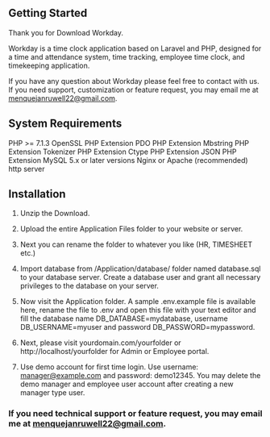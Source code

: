 ## Getting Started

Thank you for Download Workday. 

Workday is a time clock application based on Laravel and PHP, designed for a time and attendance system, time tracking, employee time clock, and timekeeping application.

If you have any question about Workday please feel free to contact with us. 
If you need support, customization or feature request, you may email me at menquejanruwell22@gmail.com.

## System Requirements

PHP >= 7.1.3
OpenSSL PHP Extension
PDO PHP Extension
Mbstring PHP Extension
Tokenizer PHP Extension
Ctype PHP Extension
JSON PHP Extension
MySQL 5.x or later versions
Nginx or Apache (recommended) http server

## Installation

1. Unzip the Download.

2. Upload the entire Application Files folder to your website or server.

3. Next you can rename the folder to whatever you like (HR, TIMESHEET etc.)

4. Import database from /Application/database/ folder named database.sql to your database server. Create a database user and grant all necessary privileges to the database on your server.

5. Now visit the Application folder. A sample .env.example file is available here, rename the file to .env and 
   open this file with your text editor and fill the database name DB_DATABASE=mydatabase, username DB_USERNAME=myuser and password DB_PASSWORD=mypassword.

6. Next, please visit yourdomain.com/yourfolder or http://localhost/yourfolder for Admin or Employee portal.

7. Use demo account for first time login. Use username: manager@example.com and password: demo12345. You may delete the demo manager and employee user account after creating a new manager type user.


### If you need technical support or feature request, you may email me at menquejanruwell22@gmail.com.
